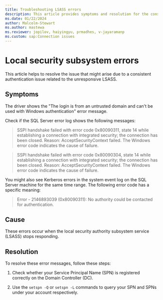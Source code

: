 ```yaml
---
title: Troubleshooting LSASS errors
description: This article provides symptoms and resolution for the consistent authentication errors related to local security subsystem related.
ms.date: 01/22/2024
author: Malcolm-Stewart
ms.author: mastewa
ms.reviewer: jopilov, haiyingyu, prmadhes, v-jayaramanp
ms.custom: sap:Connection issues
---
```


# Local security subsystem errors

This article helps to resolve the issue that might arise due to a consistent authentication issue related to the unresponsive LSASS.

## Symptoms

The driver shows the "The login is from an untrusted domain and can't be used with Windows authentication" error message.

Check if the SQL Server error log shows the following messages:

> SSPI handshake failed with error code 0x80090311, state 14 while establishing a connection with integrated security; the connection has been closed. Reason: AcceptSecurityContext failed. The Windows error code indicates the cause of failure.

> SSPI handshake failed with error code 0x80090304, state 14 while establishing a connection with integrated security; the connection has been closed. Reason: AcceptSecurityContext failed. The Windows error code indicates the cause of failure.

You might also see Kerberos errors in the system event log on the SQL Server machine for the same time range. The following error code has a specific meaning:

> Error - 2146893039 (0x80090311): No authority could be contacted for authentication.

## Cause

These errors occur when the local security authority subsystem service (LSASS) stops responding.

## Resolution

To resolve these error messages, follow these steps:

1. Check whether your Service Principal Name (SPN) is registered correctly on the Domain Controller (DC).

1. Use the `setspn -Q` or `setspn -L` commands to query your SPN and SPNs under your account respectively.
